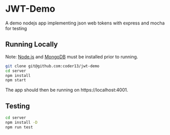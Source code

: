 # JWT-Demo

A demo nodejs app implementing json web tokens with express and mocha for testing

## Running Locally

Note: [Node.js](http://nodejs.org/) and [MongoDB](https://www.mongodb.com/) must be installed prior to running.

```bash
git clone git@github.com:coder13/jwt-demo
cd server
npm install
npm start
```

The app should then be running on https://localhost:4001.

## Testing

```bash
cd server
npm install -D
npm run test
```